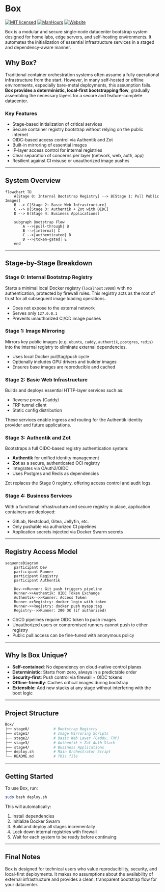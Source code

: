 # Box

[![MIT licensed](https://img.shields.io/badge/license-MIT-blue.svg)](https://gitlab.aiursoft.com/aiursoft/box/-/blob/master/LICENSE)
[![ManHours](https://manhours.aiursoft.com/r/gitlab.aiursoft.com/aiursoft/box.svg)](https://gitlab.aiursoft.com/aiursoft/box/-/commits/master?ref_type=heads)
[![Website](https://img.shields.io/website?url=https%3A%2F%2Fwww.aiursoft.com%2F)](https://www.aiursoft.com)

Box is a modular and secure single-node datacenter bootstrap system designed for home labs, edge servers, and self-hosting environments. It automates the initialization of essential infrastructure services in a staged and dependency-aware manner.

## Why Box?

Traditional container orchestration systems often assume a fully operational infrastructure from the start. However, in many self-hosted or offline environments, especially bare-metal deployments, this assumption fails. **Box provides a deterministic, local-first bootstrapping flow**, gradually assembling the necessary layers for a secure and feature-complete datacenter.

### Key Features

- Stage-based initialization of critical services
- Secure container registry bootstrap without relying on the public internet
- OIDC-based access control via Authentik and Zot
- Built-in mirroring of essential images
- IP-layer access control for internal registries
- Clear separation of concerns per layer (network, web, auth, app)
- Resilient against CI misuse or unauthorized image pushes

---

## System Overview

```mermaid
flowchart TD
    A[Stage 0: Internal Bootstrap Registry] --> B[Stage 1: Pull Public Images]
    B --> C[Stage 2: Basic Web Infrastructure]
    C --> D[Stage 3: Authentik + Zot with OIDC]
    D --> E[Stage 4: Business Applications]

    subgraph Bootstrap Flow
        A -->|pull-through| B
        B -->|internal| C
        C -->|authenticated| D
        D -->|token-gated| E
    end
````

---

## Stage-by-Stage Breakdown

### Stage 0: Internal Bootstrap Registry

Starts a minimal local Docker registry (`localhost:8080`) with no authentication, protected by firewall rules. This registry acts as the root of trust for all subsequent image loading operations.

* Does not expose to the external network
* Serves only `127.0.0.1`
* Prevents unauthorized CI/CD image pushes

### Stage 1: Image Mirroring

Mirrors key public images (e.g. `ubuntu`, `caddy`, `authentik`, `postgres`, `redis`) into the internal registry to eliminate external dependencies.

* Uses local Docker pull/tag/push cycle
* Optionally includes GPU drivers and builder images
* Ensures base images are reproducible and cached

### Stage 2: Basic Web Infrastructure

Builds and deploys essential HTTP-layer services such as:

* Reverse proxy (Caddy)
* FRP tunnel client
* Static config distribution

These services enable ingress and routing for the Authentik identity provider and future applications.

### Stage 3: Authentik and Zot

Bootstraps a full OIDC-based registry authentication system:

* **Authentik** for unified identity management
* **Zot** as a secure, authenticated OCI registry
* Integrates via OAuth2/OIDC
* Uses Postgres and Redis as dependencies

Zot replaces the Stage 0 registry, offering access control and audit logs.

### Stage 4: Business Services

With a functional infrastructure and secure registry in place, application containers are deployed:

* GitLab, Nextcloud, Gitea, Jellyfin, etc.
* Only pushable via authorized CI pipelines
* Application secrets injected via Docker Swarm secrets

---

## Registry Access Model

```mermaid
sequenceDiagram
    participant Dev
    participant Runner
    participant Registry
    participant Authentik

    Dev->>Runner: Git push triggers pipeline
    Runner->>Authentik: OIDC Token Exchange
    Authentik-->>Runner: Access Token
    Runner->>Registry: docker login with token
    Runner->>Registry: docker push myapp:tag
    Registry-->>Runner: 200 OK (if authorized)
```

* CI/CD pipelines require OIDC token to push images
* Unauthorized users or compromised runners cannot push to either registry
* Public pull access can be fine-tuned with anonymous policy

---

## Why Is Box Unique?

* **Self-contained**: No dependency on cloud-native control planes
* **Deterministic**: Starts from zero, always in a predictable order
* **Security-first**: Push control via firewall + OIDC tokens
* **Offline-friendly**: Caches critical images during bootstrap
* **Extensible**: Add new stacks at any stage without interfering with the boot logic

---

## Project Structure

```bash
Box/
├── stage0/           # Bootstrap Registry
├── stage1/           # Image Mirroring Scripts
├── stage2/           # Basic Web Layer (Caddy, FRP)
├── stage3/           # Authentik + Zot Auth Stack
├── stage4/           # Business Applications
├── deploy.sh         # Main Orchestrator Script
└── README.md         # This file
```

---

## Getting Started

To use Box, run:

```bash
sudo bash deploy.sh
```

This will automatically:

1. Install dependencies
2. Initialize Docker Swarm
3. Build and deploy all stages incrementally
4. Lock down internal registries with firewall
5. Wait for each system to be ready before continuing

---

## Final Notes

Box is designed for technical users who value reproducibility, security, and local-first deployments. It makes no assumptions about the availability of external infrastructure and provides a clean, transparent bootstrap flow for your datacenter.
